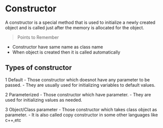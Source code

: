# Constructor

A constructor is a special method that is used to initialize a newly created object and is called just after the memory is allocated for the object.

>Points to Remember
- Constructor have same name as class name
- When object is created then it is called automatically

## Types of constructor

1 Default
	- Those constructor which doesnot have any parameter to be passed.
		- They are usually used for initializing variables to default values.

2 Parameterized
	- Those constructor which have parameter.
		- They are used for initializing values as needed.

3 Object/Class parameter
	- Those constructor which takes class object as parameter.
		- It is also called copy constructor in some other languages like c++,etc
